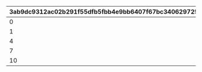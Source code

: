 |3ab9dc9312ac02b291f55dfb5fbb4e9bb6407f67bc3406297253ac949b6d86ab|deae596f140973976be74e7ce22575b8b8e665cde64028c52e8a79e42203f002|d4a7c6397e9f21d0496053b003c3786ac042cec1bf1592136a443c08ab32e831|c8f4658a2cff348b04ae114e769d1c6e653d263306479b928e9bfcfd787a3fbd|e1ec199df321384a7fac40c51443db24c30bfaf5b07cf77717598fda9873b247|fcb97438e769bad7a7684b3a67065998d4f585fd9c99b352edec5fe1afa660e6|4b5cb546ef9cb72002c021a82aedfaae333a18b25e4e3fe05883d1901d2488e6|f4821e494156c66bb8c135f8f62348ad3dfc66d0772322ccf72f0175dfe41744|6969350c2d0fb720aa8d46060bb0acdfd1450d98a5450565336b4f76579d06d0|ef127d8021dac3cda6bfcd312ccb23105a9a5eb00f29083ba80d02376ee06379|c29da6b020ea87b4ffa5bd728aaf0d8af213184a6a9c70ece803b0135f97b5bb|2254a7ebfaa1af67e4155dbcb15d4623df4cef423a91847980718775dd2ebbbd|
| --- | --- | --- | --- | --- | --- | --- | --- | --- | --- | --- | --- |
|0|20003|23001|94002|10011|22003|804100101|50003|0|1001|1|1|
|1|91002|23001|94002|10021|22003|804100201|50003|1|1002|4|1|
|4|91002|23001|94002|10031|22003|804100301|50003|1|1003|7|1|
|7|91002|23001|94002|10040|22003|0|50003|1|1004|10|0|
|10|4104402|25021|91002|10050|140001|0|21953|0|1005|11|0|
